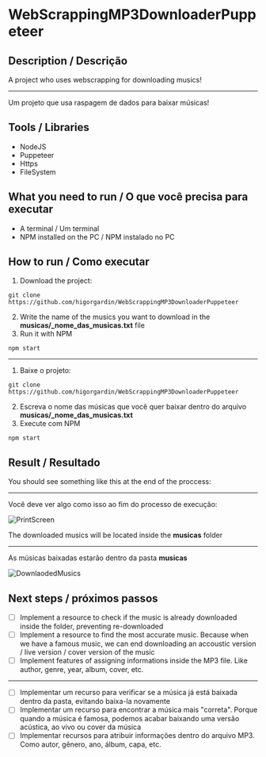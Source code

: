 # WebScrappingMP3DownloaderPuppeteer

## Description / Descrição
A project who uses webscrapping for downloading musics!

--------------------------------------------------------------------------

Um projeto que usa raspagem de dados para baixar músicas!

## Tools / Libraries
- NodeJS
- Puppeteer
- Https
- FileSystem

## What you need to run / O que você precisa para executar
- A terminal / Um terminal
- NPM installed on the PC / NPM instalado no PC

## How to run / Como executar
1. Download the project:
```
git clone https://github.com/higorgardin/WebScrappingMP3DownloaderPuppeteer
```
2. Write the name of the musics you want to download in the **musicas/_nome_das_musicas.txt** file
3. Run it with NPM
```
npm start
```
--------------------------------------------------------------------------
1. Baixe o projeto:
```
git clone https://github.com/higorgardin/WebScrappingMP3DownloaderPuppeteer
```
2. Escreva o nome das músicas que você quer baixar dentro do arquivo **musicas/_nome_das_musicas.txt**
3. Execute com NPM
```
npm start
```

## Result / Resultado
You should see something like this at the end of the proccess:

--------------------------------------------------------------------------

Você deve ver algo como isso ao fim do processo de execução:

![PrintScreen](https://user-images.githubusercontent.com/85377553/173264796-1f8e8fab-a7af-42ff-bf9d-eb9cf3e1439b.JPG)

The downloaded musics will be located inside the **musicas** folder

--------------------------------------------------------------------------

As músicas baixadas estarão dentro da pasta **musicas**

![DownlaodedMusics](https://user-images.githubusercontent.com/85377553/173265230-7569e11e-9d35-4c9b-98fe-b8a933f616a5.JPG)

## Next steps / próximos passos

- [ ] Implement a resource to check if the music is already downloaded inside the folder, preventing re-downloaded
- [ ] Implement a resource to find the most accurate music. Because when we have a famous music, we can end downloading an accoustic version / live version / cover version of the music
- [ ] Implement features of assigning informations inside the MP3 file. Like author, genre, year, album, cover, etc.
--------------------------------------------------------------------------
- [ ] Implementar um recurso para verificar se a música já está baixada dentro da pasta, evitando baixa-la novamente
- [ ] Implementar um recurso para encontrar a música mais "correta". Porque quando a música é famosa, podemos acabar baixando uma versão acústica, ao vivo ou cover da música
- [ ] Implementar recursos para atribuir informações dentro do arquivo MP3. Como autor, gênero, ano, álbum, capa, etc.
